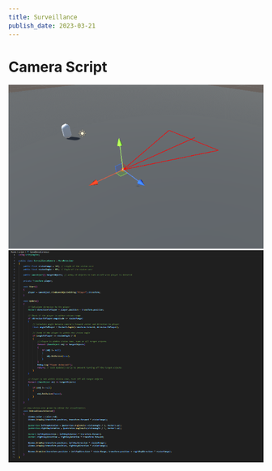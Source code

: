 ```yaml
---
title: Surveillance
publish_date: 2023-03-21
---
```


# Camera Script


![Photo N/A](./img/Camera.png)
![Photo N/A](./img/camScript.png)